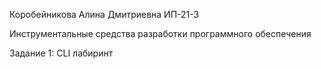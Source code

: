 Коробейникова Алина Дмитриевна  ИП-21-3 

Инструментальные средства разработки программного обеспечения 

Задание 1: CLI лабиринт
